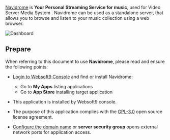 [Navidrome](https://www.navidrome.org/) is **Your Personal Streaming Service for music**, used for Video Server Media System . Navidrome can be used as a standalone server, that allows you to browse and listen to your music collection using a web browser.


![Dashboard](https://libs.websoft9.com/Websoft9/DocsPicture/zh/navidrome/navidrome-gui-websoft9.png)


## Prepare

When referring to this document to use **Navidrome**, please read and ensure the following points:

- [Login to Websoft9 Console](./login-console) and find or install Navidrome:
  - Go to **My Apps** listing applications 
  - Go to **App Store** installing target application

- This application is installed by Websoft9 console.


- The purpose of this application complies with the [GPL-3.0](https://opensource.org/licenses/GPL-3.0) open source license agreement.


- [Configure the domain name](./domain-set) or **server security group** opens external network ports for application access.